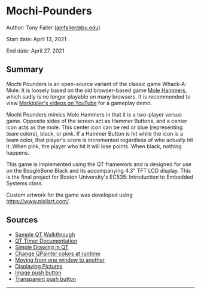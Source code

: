# Mochi-Pounders
Author: Tony Faller (amfaller@bu.edu)

Start date: April 13, 2021

End date: April 27, 2021

## Summary
Mochi Pounders is an open-source variant of the classic game Whack-A-Mole. It is loosely based on the old browser-based game [Mole Hammers](https://www.miniplay.com/game/mole-hammers), which sadly is no longer playable on many browsers. It is recommended to view [Markiplier's videos on YouTube](https://www.youtube.com/watch?v=_hHIMMtUNGc&ab_channel=Markiplier) for a gameplay demo.

Mochi Pounders mimics Mole Hammers in that it is a two-player versus game. Opposite sides of the screen act as Hammer Buttons, and a center icon acts as the mole. This center icon can be red or blue (representing team colors), black, or pink. If a Hammer Button is hit while the icon is a team color, that player's score is incremented regardless of who actually hit it. When pink, the player who hit it will lose points. When black, nothing happens.

This game is implemented using the QT framework and is designed for use on the BeagleBone Black and its accompanying 4.3" TFT LCD display. This is the final project for Boston University's EC535: Introduction to Embedded Systems class.

Custom artwork for the game was developed using https://www.pixilart.com/.


## Sources
* [Sample QT Walkthrough](https://www.youtube.com/watch?v=I96uPDifZ1w&ab_channel=DerekBanas)
* [QT Timer Documentation](https://doc.qt.io/qt-5/timers.html)
* [Simple Drawing in QT](https://codeloop.org/qt5-qpainter-how-to-draw-rectangle/)
* [Change QPainter colors at runtime](https://stackoverflow.com/questions/59132441/how-to-draw-lines-able-to-change-color-in-qt)
* [Moving from one window to another](https://www.youtube.com/watch?v=VigUMAfE2q4&ab_channel=ProgrammingKnowledge)
* [Displaying Pictures](https://forum.qt.io/topic/71836/how-to-display-a-picture/7)
* [Image push button](https://stackoverflow.com/questions/3137805/how-to-set-image-on-qpushbutton)
* [Transparent push button](https://www.qtcentre.org/threads/53751-Transparent-Push-button-over-background-image)


----

